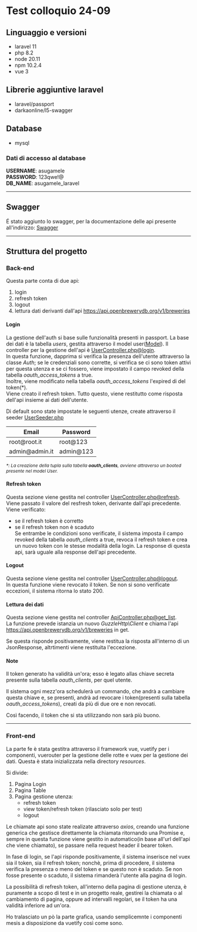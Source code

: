 # Test colloquio 24-09

## Linguaggio e versioni

- laravel 11
- php 8.2
- node 20.11
- npm 10.2.4
- vue 3


## Librerie aggiuntive laravel

- laravel/passport
- darkaonline/l5-swagger

## Database

- mysql

### Dati di accesso al database

<strong>USERNAME</strong>: asugamele<br />
<strong>PASSWORD</strong>: 123qwe!@<br />
<strong>DB_NAME</strong>: asugamele_laravel<br />

***

## Swagger

É stato aggiunto lo swagger, per la documentazione delle api presente all'indirizzo:
<a href="/swagger/documentation">Swagger</a>

***

## Struttura del progetto

### Back-end

Questa parte conta di due api:

1. login 
2. refresh token
3. logout
4. lettura dati derivanti dall'api <a href="https://api.openbrewerydb.org/v1/breweries">https://api.openbrewerydb.org/v1/breweries</a>

#### Login

La gestione dell'auth si base sulle funzionalità presenti in passport.
La base dei dati è la tabella <i>users</i>, gestita attraverso il model user(<a href="app/Models/User.php">Model</a>).
Il controller per la gestione dell'api è <a href="app/Http/Api/User/UserController.php@login">UserController.php@login</a>.<br />
In questa funzione, dapprima si verifica la presenza dell'utente attraverso la classe <i>Auth</i>; 
se le credenziali sono corrette, si verifica se ci sono token attivi per questa utenza e se ci fossero, viene impostato il campo  revoked della tabella <i>oauth_access_tokens</i> a true. <br />
Inoltre, viene modificato nella tabella <i>oauth_access_tokens</i> l'expired di del token(*).<br />
Viene creato il refresh token.
Tutto questo, viene restitutto come risposta dell'api insieme ai dati dell'utente.<br />

Di default sono state impostate le seguenti utenze, create attraverso il seeder <a href="database/seeders/UserSeeder.php">UserSeeder.php</a><br />
<table>
<thead>
<tr>
<th>Email</th>
<th>Password</th>
</tr>
</thead>
<tbody>
<tr>
<td>root@root.it</td>
<td>root@123</td>
</tr>
<tr>
<td>admin@admin.it</td>
<td>admin@123</td>
</tr>
</tbody>
</table>

<i style="font-size:12px">*: La creazione della tupla sulla tabella <strong>oauth_clients</strong>, avviene attraverso un booted presente nel model User.</i>

#### Refresh token

Questa sezione viene gestita nel controller <a href="app/Http/Api/User/UserController.php@refresh">UserController.php@refresh</a>. <br/>
Viene passato il valore del resfresh token, derivante dall'api precedente.
Viene verificato:
- se il refresh token è corretto
- se il refresh token non è scaduto <br />
Se entrambe le condizioni sono verificate, il sistema imposta il campo revoked della tabella <i>oauth_clients</i> a true, revoca il refresh token e crea un nuovo token con le stesse modalità della login.
La response di questa api, sarà uguale alla response dell'api precedente.

#### Logout
Questa sezione viene gestita nel controller <a href="app/Http/Api/User/UserController.php@logout">UserController.php@logout</a>. <br/>
In questa funzione viene revocato il token.
Se non si sono verificate eccezioni, il sistema ritorna lo stato 200.

#### Lettura dei dati

Questa sezione viene gestita nel controller <a href="app/Http/Api/ApiController/ApiController.php@get_list">ApiController.php@get_list</a>. <br/>
La funzione prevede istanzia un nuovo <i>GuzzleHttp\Client</i>  e chiama l'api https://api.openbrewerydb.org/v1/breweries in get.

Se questa risponde positivamente, viene restitua la risposta all'interno di un JsonResponse, altrtimenti viene restituita l'eccezione.

#### Note

Il token generato ha validità un'ora; esso è legato allas chiave secreta presente sulla tabella <i>oauth_clients</i>, per quel utente.

Il sistema ogni mezz'ora schedulerà un commando, che andrà a cambiare questa chiave e, se presenti, andrà ad revocare i token(presenti sulla tabella <i>oauth_access_tokens</i>), creati da più di due ore e non revocati.

Così facendo, il token che si sta utilizzando non sarà più buono.

---


### Front-end

La parte fe è stata gestitra attraverso il framework vue, vuetify per i componenti, vuerouter per la gestione delle rotte e vuex per la gestione dei dati.
Questa è stata inizializzata nella directory <i>resources</i>.<br />

Si divide:

1. Pagina Login
2. Pagina Table
3. Pagina gestione utenza:
   - refresh token
   - view token/refresh token (rilasciato solo per test)
   - logout

Le chiamate api sono state realizate attraverso <i>axios</i>, creando una funzione generica che gestisce direttamente la chiamata ritornando una Promise e, sempre in questa funzione viene gestito in automatico(in base all'url dell'api che viene chiamato), se passare nella request header il bearer token.

In fase di login, se l'api risponde positivamente, il sistema inserisce nel vuex sia il token, sia il refresh token; nonchè, prima di procedere, il sistema verifica la presenza o meno del token e se questo non è scaduto. Se non fosse presente o scaduto, il sistema rimanderà l'utente alla pagina di login.

La possibilità di refresh token, all'interno della pagina di gestione utenza, è puramente a scopo di test e in un progetto reale, gestirei la chiamata o al cambiamento di pagina, oppure ad intervalli regolari, se il token ha una validità inferiore ad un'ora. 

Ho tralasciato un pò la parte grafica, usando semplicemnte i componenti mesis a disposizione da vuetify così come sono.



